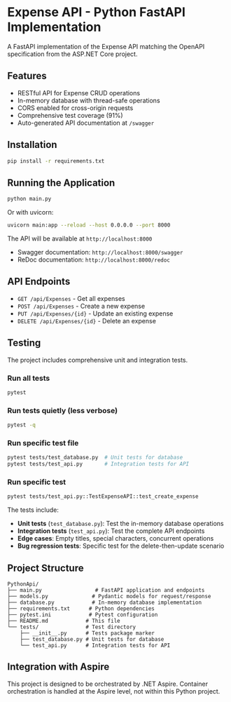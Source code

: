 # Expense API - Python FastAPI Implementation

A FastAPI implementation of the Expense API matching the OpenAPI specification from the ASP.NET Core project.

## Features

- RESTful API for Expense CRUD operations
- In-memory database with thread-safe operations  
- CORS enabled for cross-origin requests
- Comprehensive test coverage (91%)
- Auto-generated API documentation at `/swagger`

## Installation

```bash
pip install -r requirements.txt
```

## Running the Application

```bash
python main.py
```

Or with uvicorn:

```bash
uvicorn main:app --reload --host 0.0.0.0 --port 8000
```

The API will be available at `http://localhost:8000`
- Swagger documentation: `http://localhost:8000/swagger`
- ReDoc documentation: `http://localhost:8000/redoc`

## API Endpoints

- `GET /api/Expenses` - Get all expenses
- `POST /api/Expenses` - Create a new expense
- `PUT /api/Expenses/{id}` - Update an existing expense
- `DELETE /api/Expenses/{id}` - Delete an expense

## Testing

The project includes comprehensive unit and integration tests.

### Run all tests
```bash
pytest
```

### Run tests quietly (less verbose)
```bash
pytest -q
```

### Run specific test file
```bash
pytest tests/test_database.py  # Unit tests for database
pytest tests/test_api.py       # Integration tests for API
```

### Run specific test
```bash
pytest tests/test_api.py::TestExpenseAPI::test_create_expense
```

The tests include:
- **Unit tests** (`test_database.py`): Test the in-memory database operations
- **Integration tests** (`test_api.py`): Test the complete API endpoints
- **Edge cases**: Empty titles, special characters, concurrent operations
- **Bug regression tests**: Specific test for the delete-then-update scenario

## Project Structure

```
PythonApi/
├── main.py                 # FastAPI application and endpoints
├── models.py              # Pydantic models for request/response
├── database.py            # In-memory database implementation
├── requirements.txt      # Python dependencies
├── pytest.ini            # Pytest configuration
├── README.md            # This file
└── tests/               # Test directory
    ├── __init__.py      # Tests package marker
    ├── test_database.py # Unit tests for database
    └── test_api.py      # Integration tests for API
```

## Integration with Aspire

This project is designed to be orchestrated by .NET Aspire. Container orchestration is handled at the Aspire level, not within this Python project.